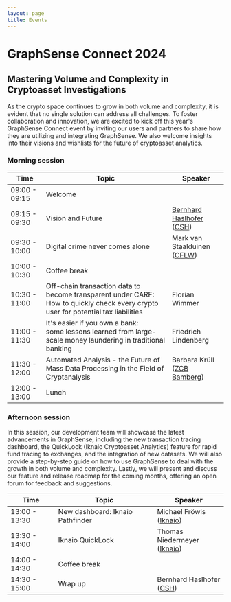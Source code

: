 ```yaml
---
layout: page
title: Events
---
```

# GraphSense Connect 2024
## Mastering Volume and Complexity in Cryptoasset Investigations


As the crypto space continues to grow in both volume and complexity, it is evident that no single solution can address all challenges. To foster collaboration and innovation, we are excited to kick off this year's GraphSense Connect event by inviting our users and partners to share how they are utilizing and integrating GraphSense. We also welcome insights into their visions and wishlists for the future of cryptoasset analytics.

### Morning session

<div class="table-wrapper" markdown="1">

| Time          | Topic                                                                     | Speaker                               |
|---------------|---------------------------------------------------------------------------|---------------------------------------|
| 09:00 - 09:15 | Welcome                                                                   |                                       |
| 09:15 - 09:30 | Vision and Future                                             | [Bernhard Haslhofer](https://bernhardhaslhofer.info/)<br>([CSH](https://www.csh.ac.at/))           |
| 09:30 - 10:00 | Digital crime never comes alone | Mark van Staalduinen<br>([CFLW](https://cflw.com/))        |
| 10:00 - 10:30 | Coffee break                                                              |                                       |
| 10:30 - 11:00 | Off-chain transaction data to become transparent under CARF:<br>How to quickly check every crypto user for potential tax liabilities | Florian Wimmer                                  |
| 11:00 - 11:30 | It's easier if you own a bank:<br>some lessons learned from large-scale money laundering in traditional banking | Friedrich Lindenberg |
| 11:30 - 12:00 | Automated Analysis - the Future of Mass Data Processing in the Field of Cryptanalysis | Barbara Krüll<br>([ZCB Bamberg](https://www.justiz.bayern.de/gerichte-und-behoerden/generalstaatsanwaltschaft/bamberg/spezial_1.php))        |
| 12:00 - 13:00 | Lunch                                                       |                                       |

</div>


### Afternoon session 

In this session, our development team will showcase the latest advancements in GraphSense, including the new transaction tracing dashboard, the QuickLock (Iknaio Cryptoasset Analytics) feature for rapid fund tracing to exchanges, and the integration of new datasets. We will also provide a step-by-step guide on how to use GraphSense to deal with the growth in both volume and complexity. Lastly, we will present and discuss our feature and release roadmap for the coming months, offering an open forum for feedback and suggestions.


<div class="table-wrapper" markdown="1">

| Time          | Topic                                               | Speaker            |
|---------------|-----------------------------------------------------|--------------------|
| 13:00 - 13:30 | New dashboard: Iknaio Pathfinder           | Michael Fröwis<br>([Iknaio](https://www.ikna.io/))|
| 13:30 - 14:00 | Iknaio QuickLock | Thomas Niedermeyer<br>([Iknaio](https://www.ikna.io/))     |
| 14:00 - 14:30 | Coffee break                                        |                    |
| 14:30 - 15:00 | Wrap up                | Bernhard Haslhofer<br>([CSH](https://www.csh.ac.at/)) |

</div>
